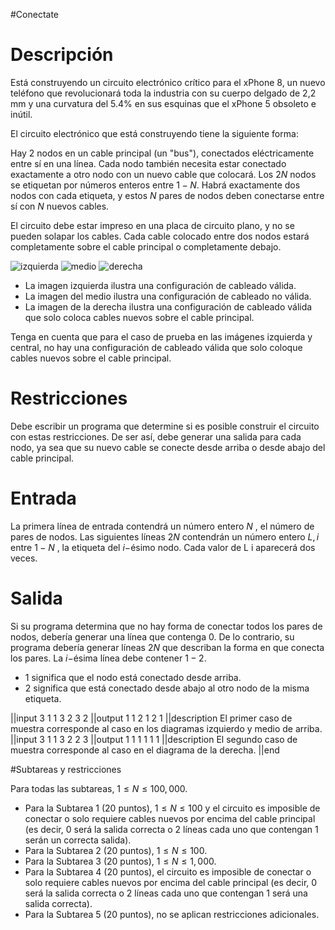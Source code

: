 #Conectate

# Descripción

Está construyendo un circuito electrónico crítico para el xPhone 8, un nuevo teléfono que revolucionará toda la industria con su cuerpo delgado de 2,2 mm y una curvatura del 5.4% en sus esquinas que el xPhone 5 obsoleto e inútil.

El circuito electrónico que está construyendo tiene la siguiente forma:

Hay 2 nodos en un cable principal (un "bus"), conectados eléctricamente entre sí en una línea.
Cada nodo también necesita estar conectado exactamente a otro nodo con un nuevo cable que colocará. Los $2N$ nodos se etiquetan por números enteros entre $1-N$. Habrá exactamente dos nodos con cada etiqueta, y estos $N$ pares de nodos deben conectarse entre sí con $N$ nuevos cables.

El circuito debe estar impreso en una placa de circuito plano, y no se pueden solapar los cables. Cada cable colocado entre dos nodos estará completamente sobre el cable principal o completamente debajo.

![izquierda](ejemplo.jpg) ![medio](ejemplo2.jpg) ![derecha](ejemplo3.jpg)

- La imagen izquierda ilustra una configuración de cableado válida.
- La imagen del medio ilustra una configuración de cableado no válida.
- La imagen de la derecha ilustra una configuración de cableado válida que solo coloca cables nuevos sobre el cable principal.

Tenga en cuenta que para el caso de prueba en las imágenes izquierda y central, no hay una configuración de cableado válida que solo coloque cables nuevos sobre el cable principal.

# Restricciones

Debe escribir un programa que determine si es posible construir el circuito con estas restricciones. De ser así, debe generar una salida para cada nodo, ya sea que su nuevo cable se conecte desde arriba o desde abajo del cable principal.

# Entrada

La primera línea de entrada contendrá un número entero $N$ , el número de pares de nodos.
Las siguientes líneas $2N$ contendrán un número entero $L,i$ entre $1-N$ , la etiqueta del $i-$ésimo nodo. Cada valor de L i aparecerá dos veces.

# Salida

Si su programa determina que no hay forma de conectar todos los pares de nodos, debería generar una línea que contenga 0. De lo contrario, su programa debería generar líneas $2N$ que describan la forma en que conecta los pares. La $i-$ésima línea debe contener $1 - 2$.

- 1 significa que el nodo está conectado desde arriba.
- 2 significa que está conectado desde abajo al otro nodo de la misma etiqueta.

||input
3
1
1
3
2
3
2
||output
1
1
2
1
2
1
||description
El primer caso de muestra corresponde al caso en los diagramas izquierdo y medio de arriba.
||input
3
1
1
3
2
2
3
||output
1
1
1
1
1
1
||description
El segundo caso de muestra corresponde al caso en el diagrama de la derecha.
||end

#Subtareas y restricciones

Para todas las subtareas, $1 ≤ N ≤ 100,000$.

- Para la Subtarea 1 (20 puntos), $1 ≤ N ≤ 100$ y el circuito es imposible de conectar o solo requiere cables nuevos por encima del cable principal (es decir, 0 será la salida correcta o 2 líneas cada uno que contengan 1 serán un correcta salida).
- Para la Subtarea 2 (20 puntos), $1 ≤ N ≤ 100$.
- Para la Subtarea 3 (20 puntos), $1 ≤ N ≤ 1,000$.
- Para la Subtarea 4 (20 puntos), el circuito es imposible de conectar o solo requiere cables nuevos por encima del cable principal (es decir, 0 será la salida correcta o 2 líneas cada uno que contengan 1 será una salida correcta).
- Para la Subtarea 5 (20 puntos), no se aplican restricciones adicionales.
